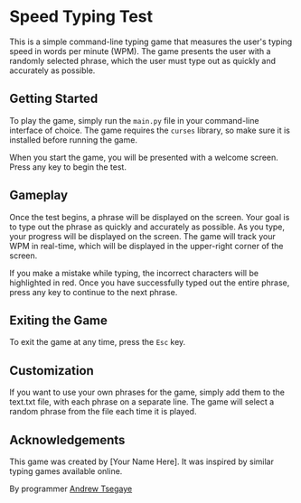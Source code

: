 # Speed Typing Test

This is a simple command-line typing game that measures the user's typing speed in words per minute (WPM). The game presents the user with a randomly selected phrase, which the user must type out as quickly and accurately as possible.

## Getting Started

To play the game, simply run the `main.py` file in your command-line interface of choice. The game requires the `curses` library, so make sure it is installed before running the game.

When you start the game, you will be presented with a welcome screen. Press any key to begin the test.

## Gameplay
Once the test begins, a phrase will be displayed on the screen. Your goal is to type out the phrase as quickly and accurately as possible. As you type, your progress will be displayed on the screen. The game will track your WPM in real-time, which will be displayed in the upper-right corner of the screen.

If you make a mistake while typing, the incorrect characters will be highlighted in red. Once you have successfully typed out the entire phrase, press any key to continue to the next phrase.

## Exiting the Game
To exit the game at any time, press the `Esc` key.

## Customization
If you want to use your own phrases for the game, simply add them to the text.txt file, with each phrase on a separate line. The game will select a random phrase from the file each time it is played.

## Acknowledgements
This game was created by [Your Name Here]. It was inspired by similar typing games available online.

By programmer [Andrew Tsegaye](https://github.com/Andrew-Tsegaye)
